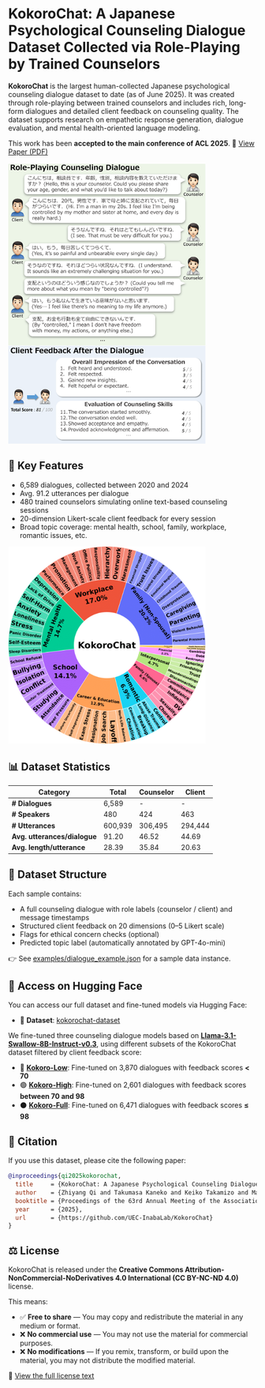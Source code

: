 # KokoroChat: A Japanese Psychological Counseling Dialogue Dataset Collected via Role-Playing by Trained Counselors

**KokoroChat** is the largest human-collected Japanese psychological counseling dialogue dataset to date (as of June 2025). It was created through role-playing between trained counselors and includes rich, long-form dialogues and detailed client feedback on counseling quality. The dataset supports research on empathetic response generation, dialogue evaluation, and mental health-oriented language modeling.

This work has been **accepted to the main conference of ACL 2025**.
📄 [View Paper (PDF)](https://drive.google.com/file/d/1T6XgvZii8rZ1kKLgOUGqm3BMvqQAvxEM/view?usp=sharing)

<img src="examples/kokorochat_example.png" alt="Example Dialogue and Feedback" width="400"/>



## 🌟 Key Features

- 6,589 dialogues, collected between 2020 and 2024
- Avg. 91.2 utterances per dialogue
- 480 trained counselors simulating online text-based counseling sessions
- 20-dimension Likert-scale client feedback for every session
- Broad topic coverage: mental health, school, family, workplace, romantic issues, etc.
<img src="examples/topic_distribution.png" alt="Topic Distribution" width="400"/>


## 📊 Dataset Statistics

| Category                    | Total     | Counselor | Client    |
|----------------------------|-----------|-----------|-----------|
| **# Dialogues**            | 6,589     | -         | -         |
| **# Speakers**             | 480       | 424       | 463       |
| **# Utterances**           | 600,939   | 306,495   | 294,444   |
| **Avg. utterances/dialogue** | 91.20     | 46.52     | 44.69     |
| **Avg. length/utterance**  | 28.39     | 35.84     | 20.63     |

## 📁 Dataset Structure

Each sample contains:
- A full counseling dialogue with role labels (counselor / client) and message timestamps
- Structured client feedback on 20 dimensions (0–5 Likert scale)
- Flags for ethical concern checks (optional)
- Predicted topic label (automatically annotated by GPT-4o-mini)

👉 See [examples/dialogue_example.json](examples/dialogue_example.json) for a sample data instance.

## 📂 Access on Hugging Face

You can access our full dataset and fine-tuned models via Hugging Face:

- 📁 **Dataset**: [kokorochat-dataset](https://huggingface.co/datasets/your-username/kokorochat)

We fine-tuned three counseling dialogue models based on [**Llama-3.1-Swallow-8B-Instruct-v0.3**](https://huggingface.co/tokyotech-llm/Llama-3.1-Swallow-8B-Instruct-v0.3), using different subsets of the KokoroChat dataset filtered by client feedback score:

- 🔵 **[Kokoro-Low](https://huggingface.co/your-username/kokoro-low)**: Fine-tuned on 3,870 dialogues with feedback scores **< 70**
- 🟢 **[Kokoro-High](https://huggingface.co/your-username/kokoro-high)**: Fine-tuned on 2,601 dialogues with feedback scores **between 70 and 98**
- ⚫ **[Kokoro-Full](https://huggingface.co/your-username/kokoro-full)**: Fine-tuned on 6,471 dialogues with feedback scores **≤ 98**


## 📄 Citation

If you use this dataset, please cite the following paper:

```bibtex
@inproceedings{qi2025kokorochat,
  title     = {KokoroChat: A Japanese Psychological Counseling Dialogue Dataset Collected via Role-Playing by Trained Counselors},
  author    = {Zhiyang Qi and Takumasa Kaneko and Keiko Takamizo and Mariko Ukiyo and Michimasa Inaba},
  booktitle = {Proceedings of the 63rd Annual Meeting of the Association for Computational Linguistics},
  year      = {2025},
  url       = {https://github.com/UEC-InabaLab/KokoroChat}
}
```

## ⚖️ License

KokoroChat is released under the **Creative Commons Attribution-NonCommercial-NoDerivatives 4.0 International (CC BY-NC-ND 4.0)** license.

This means:

- ✅ **Free to share** — You may copy and redistribute the material in any medium or format.
- ❌ **No commercial use** — You may not use the material for commercial purposes.
- ❌ **No modifications** — If you remix, transform, or build upon the material, you may not distribute the modified material.

📄 [View the full license text](https://creativecommons.org/licenses/by-nc-nd/4.0/)
